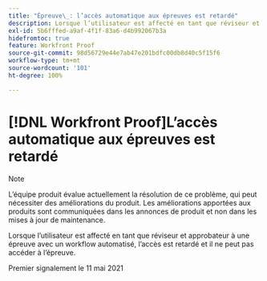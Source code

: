 ```yaml
---
title: "Épreuve\_: l’accès automatique aux épreuves est retardé"
description: Lorsque l’utilisateur est affecté en tant que réviseur et approbateur à une épreuve avec un workflow automatisé, l’accès est retardé et il ne peut pas accéder à l’épreuve.
exl-id: 5b6fffed-a9af-4f1f-83a6-d4b992067b3a
hidefromtoc: true
feature: Workfront Proof
source-git-commit: 98d56729e44e7ab47e201bdfc00db8d40c5f15f6
workflow-type: tm+mt
source-wordcount: '101'
ht-degree: 100%

---
```


# [!DNL Workfront Proof]L’accès automatique aux épreuves est retardé

<!--Converted to story-->

>[!NOTE]
>
>L’équipe produit évalue actuellement la résolution de ce problème, qui peut nécessiter des améliorations du produit. Les améliorations apportées aux produits sont communiquées dans les annonces de produit et non dans les mises à jour de maintenance.

Lorsque l’utilisateur est affecté en tant que réviseur et approbateur à une épreuve avec un workflow automatisé, l’accès est retardé et il ne peut pas accéder à l’épreuve.

Premier signalement le 11 mai 2021
